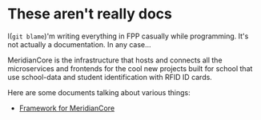 # These aren't really docs

I(`git blame`)'m writing everything in FPP casually while programming. It's not actually a documentation. In any case...

MeridianCore is the infrastructure that hosts and connects all the microservices and frontends for the cool new projects built for school that use school-data and student identification with RFID ID cards.

Here are some documents talking about various things:
 - [Framework for MeridianCore](<Framework for MeridianCore.md>)